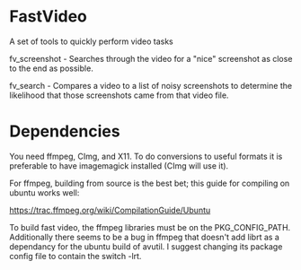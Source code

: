 # FastVideo
A set of tools to quickly perform video tasks

fv_screenshot - Searches through the video for a "nice" screenshot as close to the end as possible.

fv_search - Compares a video to a list of noisy screenshots to determine the likelihood that those screenshots came from that video file.

# Dependencies

You need ffmpeg, CImg, and X11. To do conversions to useful formats it is preferable to have imagemagick installed (CImg will use it).

For ffmpeg, building from source is the best bet; this guide for compiling on ubuntu works well:

https://trac.ffmpeg.org/wiki/CompilationGuide/Ubuntu

To build fast video, the ffmpeg libraries must be on the PKG_CONFIG_PATH. Additionally there seems to be a bug in ffmpeg that doesn't add librt as a dependancy for the ubuntu build of avutil. I suggest changing its package config file to contain the switch -lrt. 

